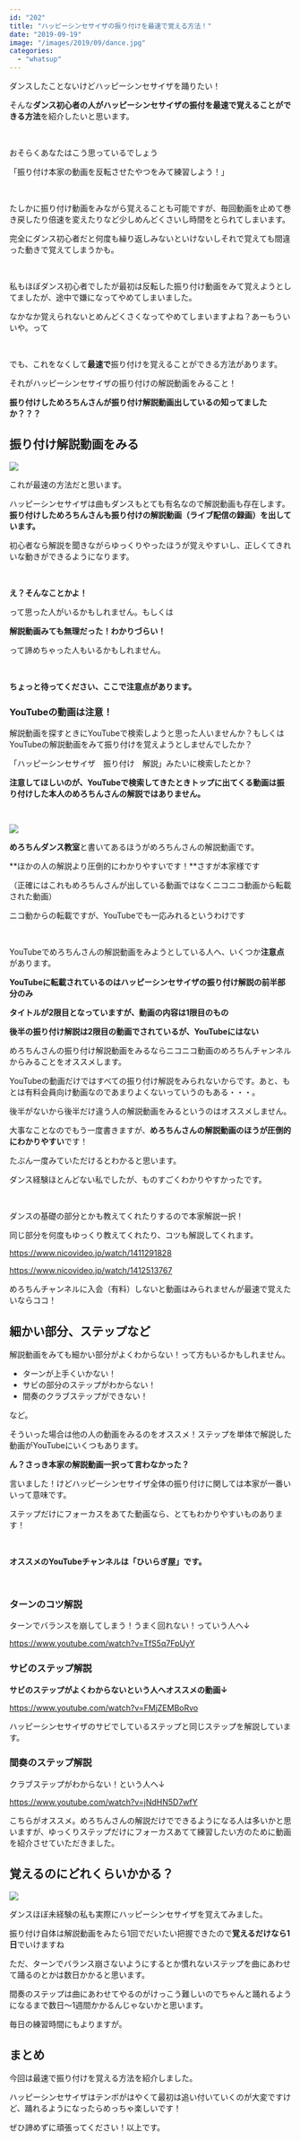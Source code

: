 ```yaml
---
id: "202"
title: "ハッピーシンセサイザの振り付けを最速で覚える方法！"
date: "2019-09-19"
image: "/images/2019/09/dance.jpg"
categories: 
  - "whatsup"
---
```


ダンスしたことないけどハッピーシンセサイザを踊りたい！

そんな**ダンス初心者の人がハッピーシンセサイザの振付を最速で覚えることができる方法**を紹介したいと思います。

 

おそらくあなたはこう思っているでしょう

「振り付け本家の動画を反転させたやつをみて練習しよう！」

 

たしかに振り付け動画をみながら覚えることも可能ですが、毎回動画を止めて巻き戻したり倍速を変えたりなど少しめんどくさいし時間をとられてしまいます。

完全にダンス初心者だと何度も繰り返しみないといけないしそれで覚えても間違った動きで覚えてしまうかも。

 

私もほぼダンス初心者でしたが最初は反転した振り付け動画をみて覚えようとしてましたが、途中で嫌になってやめてしまいました。

なかなか覚えられないとめんどくさくなってやめてしまいますよね？あーもういいや。って

 

でも、これをなくして**最速で**振り付けを覚えることができる方法があります。

それがハッピーシンセサイザの振り付けの解説動画をみること！

**振り付けしためろちんさんが振り付け解説動画出しているの知ってましたか？？？**

## 振り付け解説動画をみる

![](../../assets/images/2019/09/youtubeWatch.jpg)

これが最速の方法だと思います。

ハッピーシンセサイザは曲もダンスもとても有名なので解説動画も存在します。**振り付けしためろちんさんも振り付けの解説動画（ライブ配信の録画）を出しています。**

初心者なら解説を聞きながらゆっくりやったほうが覚えやすいし、正しくてきれいな動きができるようになります。

 

**え？そんなことかよ！**

って思った人がいるかもしれません。もしくは

**解説動画みても無理だった！わかりづらい！**

って諦めちゃった人もいるかもしれません。

 

**ちょっと待ってください、ここで注意点があります。**

### YouTubeの動画は注意！

解説動画を探すときにYouTubeで検索しようと思った人いませんか？もしくはYouTubeの解説動画をみて振り付けを覚えようとしませんでしたか？

「ハッピーシンセサイザ　振り付け　解説」みたいに検索したとか？

**注意してほしいのが、YouTubeで検索してきたときトップに出てくる動画は振り付けした本人のめろちんさんの解説ではありません。**

 

![](../../assets/images/2019/09/hapisin.png)

**めろちんダンス教室**と書いてあるほうがめろちんさんの解説動画です。

**ほかの人の解説より圧倒的にわかりやすいです！**さすが本家様です

（正確にはこれもめろちんさんが出している動画ではなくニコニコ動画から転載された動画）

ニコ動からの転載ですが、YouTubeでも一応みれるというわけです

 

YouTubeでめろちんさんの解説動画をみようとしている人へ、いくつか**注意点**があります。

**YouTubeに転載されているのはハッピーシンセサイザの振り付け解説の前半部分のみ**

**タイトルが2限目となっていますが、動画の内容は1限目のもの**

**後半の振り付け解説は2限目の動画でされているが、YouTubeにはない**

めろちんさんの振り付け解説動画をみるならニコニコ動画のめろちんチャンネルからみることをオススメします。

YouTubeの動画だけではすべての振り付け解説をみられないからです。あと、もとは有料会員向け動画なのであまりよくないっていうのもある・・・。

後半がないから後半だけ違う人の解説動画をみるというのはオススメしません。

大事なことなのでもう一度書きますが、**めろちんさんの解説動画のほうが圧倒的にわかりやすい**です！

たぶん一度みていただけるとわかると思います。

ダンス経験ほとんどない私でしたが、ものすごくわかりやすかったです。

 

ダンスの基礎の部分とかも教えてくれたりするので本家解説一択！

同じ部分を何度もゆっくり教えてくれたり、コツも解説してくれます。

https://www.nicovideo.jp/watch/1411291828

https://www.nicovideo.jp/watch/1412513767

めろちんチャンネルに入会（有料）しないと動画はみられませんが最速で覚えたいならココ！

## 細かい部分、ステップなど

解説動画をみても細かい部分がよくわからない！って方もいるかもしれません。

- ターンが上手くいかない！
- サビの部分のステップがわからない！
- 間奏のクラブステップができない！

など。

そういった場合は他の人の動画をみるのをオススメ！ステップを単体で解説した動画がYouTubeにいくつもあります。

**ん？さっき本家の解説動画一択って言わなかった？**

言いました！けどハッピーシンセサイザ全体の振り付けに関しては本家が一番いいって意味です。

ステップだけにフォーカスをあてた動画なら、とてもわかりやすいものあります！

 

**オススメのYouTubeチャンネルは「ひいらぎ屋」です。**

 

### ターンのコツ解説

ターンでバランスを崩してしまう！うまく回れない！っていう人へ↓

https://www.youtube.com/watch?v=TfS5q7FpUyY

### サビのステップ解説

**サビのステップがよくわからないという人へオススメの動画↓**

https://www.youtube.com/watch?v=FMjZEMBoRvo

ハッピーシンセサイザのサビでしているステップと同じステップを解説しています。

### 間奏のステップ解説

クラブステップがわからない！という人へ↓

https://www.youtube.com/watch?v=jNdHN5D7wfY

こちらがオススメ。めろちんさんの解説だけでできるようになる人は多いかと思いますが、ゆっくりステップだけにフォーカスあてて練習したい方のために動画を紹介させていただきました。

## 覚えるのにどれくらいかかる？

![](../../assets/images/2019/09/nayamu.png)

ダンスほぼ未経験の私も実際にハッピーシンセサイザを覚えてみました。

振り付け自体は解説動画をみたら1回でだいたい把握できたので**覚えるだけなら1日**でいけますね

ただ、ターンでバランス崩さないようにするとか慣れないステップを曲にあわせて踊るのとかは数日かかると思います。

間奏のステップは曲にあわせてやるのがけっこう難しいのでちゃんと踊れるようになるまで数日～1週間かかるんじゃないかと思います。

毎日の練習時間にもよりますが。

## まとめ

今回は最速で振り付けを覚える方法を紹介しました。

ハッピーシンセサイザはテンポがはやくて最初は追い付いていくのが大変ですけど、踊れるようになったらめっちゃ楽しいです！

ぜひ諦めずに頑張ってください！以上です。
